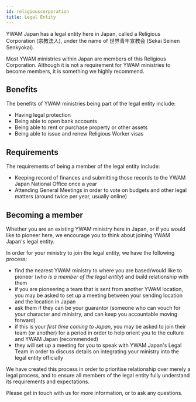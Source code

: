 ```yaml
---
id: religiouscorporation
title: Legal Entity
---
```


YWAM Japan has a legal entity here in Japan, called a Religious Corporation (宗教法人), under the name of 世界青年宣教会 (Sekai Seinen Senkyokai).

Most YWAM ministries within Japan are members of this Religious Corporation. Although it is not a requirement for YWAM ministries to become members, it is something we highly recommend.

## Benefits

The benefits of YWAM ministries being part of the legal entity include:

- Having legal protection
- Being able to open bank accounts
- Being able to rent or purchase property or other assets
- Being able to issue and renew Religious Worker visas

## Requirements

The requirements of being a member of the legal entity include:

- Keeping record of finances and submitting those records to the YWAM Japan National Office once a year
- Attending General Meetings in order to vote on budgets and other legal matters (around twice per year, usually online)

## Becoming a member

Whether you are an existing YWAM ministry here in Japan, or if you would like to pioneer here, we encourage you to think about joining YWAM Japan's legal entity.

In order for your ministry to join the legal entity, we have the following process:

- find the nearest YWAM ministry to where you are based/would like to pioneer (*who is a member of the legal entity*) and build relationship with them
- if you are pioneering a team that is sent from another YWAM location, you may be asked to set up a meeting between your sending location and the location in Japan
- ask them if they can be your guarantor (someone who can vouch for your character and ministry, and can keep you accountable moving forward)
- if this is your *first time coming to Japan*, you may be asked to join their team (or another) for a period in order to help orient you to the culture and YWAM Japan (recommended)
- they will set up a meeting for you to speak with YWAM Japan's Legal Team in order to discuss details on integrating your ministry into the legal entity officially

We have created this process in order to prioritise relationship over merely a legal process, and to ensure all members of the legal entity fully understand its requirements and expectations.

Please get in touch with us for more information, or to ask any questions.
